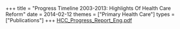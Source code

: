 +++
title = "Progress Timeline 2003-2013: Highlights Of Health Care Reform"
date = 2014-02-12
themes = ["Primary Health Care"]
types = ["Publications"]
+++
[HCC_Progress_Report_Eng.pdf](/files/HCC_Progress_Report_Eng.pdf)
